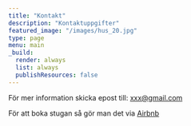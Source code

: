 ```yaml
---
title: "Kontakt"
description: "Kontaktuppgifter"
featured_image: "/images/hus_20.jpg"
type: page
menu: main
_build:
  render: always
  list: always
  publishResources: false
---
```



För mer information skicka epost till: xxx@gmail.com

För att boka stugan så gör man det via [Airbnb](https://www.airbnb.com/rooms/934629510928632312?)
